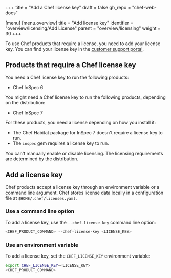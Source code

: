 +++
title = "Add a Chef license key"
draft = false
gh_repo = "chef-web-docs"

[menu]
  [menu.overview]
    title = "Add license key"
    identifier = "overview/licensing/Add License"
    parent = "overview/licensing"
    weight = 30
+++

To use Chef products that require a license, you need to add your license key.
You can find your license key in the [customer support portal](https://community.progress.com/s/products-list).

## Products that require a Chef license key

You need a Chef license key to run the following products:

- Chef InSpec 6

You might need a Chef license key to run the following products, depending on the distribution:

- Chef InSpec 7

For these products, you need a license depending on how you install it:

- The Chef Habitat package for InSpec 7 doesn't require a license key to run.
- The `inspec` gem requires a license key to run.

You can't manually enable or disable licensing. The licensing requirements are determined by the distribution.

## Add a license key

Chef products accept a license key through an environment variable or a command line argument.
Chef stores license data locally in a configuration file at `$HOME/.chef/licenses.yaml`.

### Use a command line option

To add a license key, use the `--chef-license-key` command line option:

```sh
<CHEF_PRODUCT_COMMAND> --chef-license-key <LICENSE_KEY>
```

### Use an environment variable

To add a license key, set the `CHEF_LICENSE_KEY` environment variable:

```sh
export CHEF_LICENSE_KEY=<LICENSE_KEY>
<CHEF_PRODUCT_COMMAND>
```

